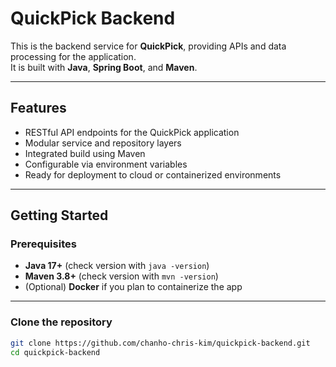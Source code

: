 # QuickPick Backend

This is the backend service for **QuickPick**, providing APIs and data processing for the application.  
It is built with **Java**, **Spring Boot**, and **Maven**.

---

## Features

- RESTful API endpoints for the QuickPick application
- Modular service and repository layers
- Integrated build using Maven
- Configurable via environment variables
- Ready for deployment to cloud or containerized environments

---

## Getting Started

### Prerequisites
- **Java 17+** (check version with `java -version`)
- **Maven 3.8+** (check version with `mvn -version`)
- (Optional) **Docker** if you plan to containerize the app

---

### Clone the repository
```bash
git clone https://github.com/chanho-chris-kim/quickpick-backend.git
cd quickpick-backend
